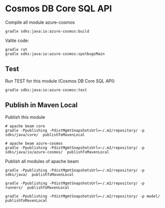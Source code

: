 <!--
    Licensed to the Apache Software Foundation (ASF) under one
    or more contributor license agreements.  See the NOTICE file
    distributed with this work for additional information
    regarding copyright ownership.  The ASF licenses this file
    to you under the Apache License, Version 2.0 (the
    "License"); you may not use this file except in compliance
    with the License.  You may obtain a copy of the License at

      http://www.apache.org/licenses/LICENSE-2.0

    Unless required by applicable law or agreed to in writing,
    software distributed under the License is distributed on an
    "AS IS" BASIS, WITHOUT WARRANTIES OR CONDITIONS OF ANY
    KIND, either express or implied.  See the License for the
    specific language governing permissions and limitations
    under the License.
-->

# Cosmos DB Core SQL API

Compile all module azure-cosmos

```shell
gradle sdks:java:io:azure-cosmos:build
```

Valite code:
```shell
gradle rat
gradle sdks:java:io:azure-cosmos:spotbugsMain
```

## Test

Run TEST for this module (Cosmos DB Core SQL API):

```shell
gradle sdks:java:io:azure-cosmos:test
```


## Publish in Maven Local

Publish this module

```shell
# apache beam core
gradle -Ppublishing -PdistMgmtSnapshotsUrl=~/.m2/repository/ -p sdks/java/core/  publishToMavenLocal

# apache beam azure-cosmos
gradle -Ppublishing -PdistMgmtSnapshotsUrl=~/.m2/repository/ -p sdks/java/io/azure-cosmos/  publishToMavenLocal
```

Publish all modules of apache beam

```shell
gradle -Ppublishing -PdistMgmtSnapshotsUrl=~/.m2/repository/ -p sdks/java/  publishToMavenLocal

gradle -Ppublishing -PdistMgmtSnapshotsUrl=~/.m2/repository/ -p runners/  publishToMavenLocal

gradle -Ppublishing -PdistMgmtSnapshotsUrl=~/.m2/repository/ -p model/ publishToMavenLocal
```


